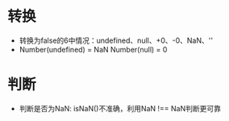 # 转换
- 转换为false的6中情况：undefined、null、+0、-0、NaN、''
- Number(undefined) = NaN Number(null) = 0
# 判断
- 判断是否为NaN: isNaN()不准确，利用NaN !== NaN判断更可靠
